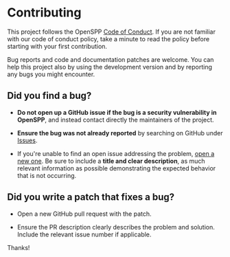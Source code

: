 # Contributing

This project follows the OpenSPP [Code of Conduct](code_of_conduct). If you are not familiar with our code of
conduct policy, take a minute to read the policy before starting with your first contribution.

Bug reports and code and documentation patches are welcome. You can help this project also by using the
development version and by reporting any bugs you might encounter.

## **Did you find a bug?**

- **Do not open up a GitHub issue if the bug is a security vulnerability in OpenSPP**, and instead contact
  directly the maintainers of the project.

- **Ensure the bug was not already reported** by searching on GitHub under
  [Issues](https://github.com/openspp/documentation/issues).

- If you're unable to find an open issue addressing the problem,
  [open a new one](https://github.com/openspp/documentation/issues/new). Be sure to include a **title
  and clear description**, as much relevant information as possible demonstrating the expected behavior that
  is not occurring.

## **Did you write a patch that fixes a bug?**

- Open a new GitHub pull request with the patch.

- Ensure the PR description clearly describes the problem and solution. Include the relevant issue number if
  applicable.

<!-- ## **Do you have questions about the source code?**

- Ask any question about how to use OpenSPP in the
  [Discussions](https://github.com/openspp/documentation/discussions). -->

Thanks!
